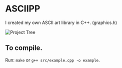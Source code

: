 # ASCIIPP
I created my own ASCII art library in C++. (graphics.h)

![Project Tree](img/project-tree.png "Project Tree")

## To compile.
Run: `make` or `g++ src/example.cpp -o example`.
